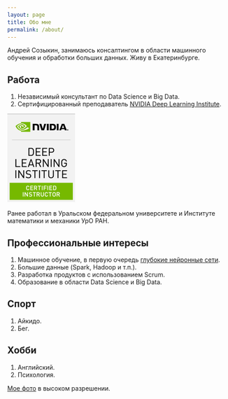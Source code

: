 ```yaml
---
layout: page
title: Обо мне
permalink: /about/
---
```


Андрей Созыкин, занимаюсь консалтингом в области машинного обучения и обработки больших данных. Живу в Екатеринбурге.

## Работа

1. Независимый консультант по Data Science и Big Data.
2. Сертифицированный преподаватель [NVIDIA Deep Learning Institute](http://www.nvidia.ru/dli).

![NVIDIA Deep Learning Institute Certified Instructor](/assets/images/dlici.png)

Ранее работал в Уральском федеральном университете и Институте математики и механики УрО РАН.

## Профессиональные интересы

1. Машинное обучение, в первую очередь [глубокие нейронные сети](/courses/nnpython).
2. Большие данные (Spark, Hadoop и т.п.).
3. Разработка продуктов с использованием Scrum.
4. Образование в области Data Science и Big Data.

## Спорт

1. Айкидо.
2. Бег.

## Хобби

1. Английский.
2. Психология.

[Мое фото](/assets/sozykin.jpg) в высоком разрешении.
